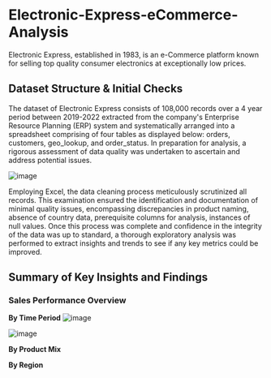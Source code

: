# Electronic-Express-eCommerce-Analysis

Electronic Express, established in 1983, is an e-Commerce platform known for selling top quality consumer electronics at exceptionally low prices.  

## Dataset Structure & Initial Checks

The dataset of Electronic Express consists of 108,000 records over a 4 year period between 2019-2022 extracted from the company's Enterprise Resource Planning (ERP) system and systematically arranged into a spreadsheet comprising of four tables as displayed below: orders, customers, geo_lookup, and order_status. In preparation for analysis, a rigorous assessment of data quality was undertaken to ascertain and address potential issues.

![image](https://github.com/mlatona17/Electronic-Express-eCommerce-Analysis/assets/67985288/db27f1eb-4e48-4e04-bb76-28519240f1f4)


Employing Excel, the data cleaning process meticulously scrutinized all records. This examination ensured the identification and documentation of minimal quality issues, encompassing discrepancies in product naming, absence of country data, prerequisite columns for analysis, instances of null values. Once this process was complete and confidence in the integrity of the data was up to standard, a thorough exploratory analysis was performed to extract insights and trends to see if any key metrics could be improved.

## Summary of Key Insights and Findings

### Sales Performance Overview


**By Time Period**
![image](https://github.com/mlatona17/Electronic-Express-eCommerce-Analysis/assets/67985288/3ba6da25-616d-4d90-8792-b16b3fa803f1) 

![image](https://github.com/mlatona17/Electronic-Express-eCommerce-Analysis/assets/67985288/46a0dea5-2de8-4f7c-8176-480580ab29f1)


**By Product Mix**



**By Region**






